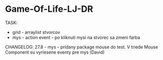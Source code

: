 # Game-Of-Life-LJ-DR



TASK:

- grid  - arraylist stvorcov
- mys - action event
          - po kliknuti mysi na stvorec sa zmeni farba 




CHANGELOG:
27.8 - mys - pridany package mouse do test. V triede Mouse Component su vyriesene eventy pre mys (David) 





